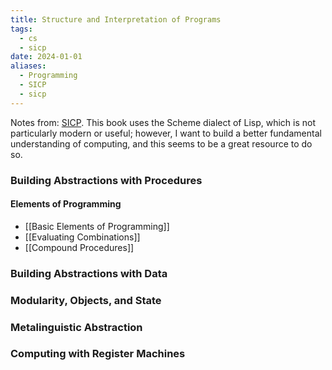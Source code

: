 ```yaml
---
title: Structure and Interpretation of Programs
tags:
  - cs
  - sicp
date: 2024-01-01
aliases:
  - Programming
  - SICP
  - sicp
---
```

Notes from: [SICP](https://sarabander.github.io/sicp/html/index.xhtml#SEC_Contents). This book uses the Scheme dialect of Lisp, which is not particularly modern or useful; however, I want to build a better fundamental understanding of computing, and this seems to be a great resource to do so.
### Building Abstractions with Procedures

#### Elements of Programming
- [[Basic Elements of Programming]]
- [[Evaluating Combinations]]
- [[Compound Procedures]]
### Building Abstractions with Data

### Modularity, Objects, and State

### Metalinguistic Abstraction

### Computing with Register Machines